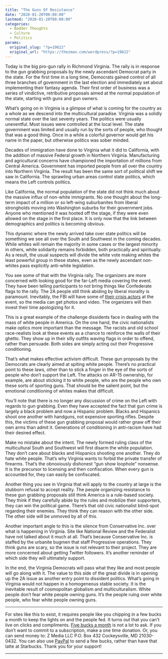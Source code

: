 ```yaml
---
title: "The Guns Of Resistance"
date: "2020-01-20T00:00:00"
lastmod: "2020-01-20T00:00:00"
categories:
  - Badder Thoughts
  - Culture
  - Politics
params:
  original_slug: "?p=19622"
  original_url: "https://thezman.com/wordpress/?p=19622"
---
```


Today is the big pro-gun rally in Richmond Virginia. The rally is in
response to the gun grabbing proposals by the newly ascendant Democrat
party in the state. For the first time in a long time, Democrats gained
control of all three branches of government in the last election and
immediately set about implementing their fantasy agenda. Their first
order of business was a series of vindictive, retributive proposals
aimed at the normal population of the state, starting with guns and gun
owners.

What’s going on in Virginia is a glimpse of what is coming for the
country as a whole as we descend into the multicultural paradise.
Virginia was a solidly normal state over the last seventy years. The
politics were usually uneventful. Most issues were controlled at the
local level. The state government was limited and usually run by the
sorts of people, who thought that was a good thing. Once in a while a
colorful governor would get his name in the paper, but otherwise
politics was sober minded.

Decades of immigration have done to Virginia what it did to California,
with the addition of massive Federal growth in Northern Virginia.
Manufacturing and agricultural concerns have championed the importation
of millions from Central America. Government has imported people from
all over the country into Northern Virginia. The result has been the
same sort of political shift we saw in California. The sprawling urban
areas control state politics, which means the Left controls politics.

Like California, the normal population of the state did not think much
about the massive influx of non-white immigrants. No one thought about
the long-term impact of a million or so left-wing suburbanites from
liberal strongholds moving into Washington suburbs for their government
jobs. Anyone who mentioned it was hooted off the stage, if they were
even allowed on the stage in the first place. It is only now that the
link between demographics and politics is becoming obvious.

This dynamic where the newly arrived take over state politics will be
something we see all over the South and Southwest in the coming decades.
While whites will remain the majority in some cases or the largest
minority in others, white solidarity remains forbidden, both practically
and spiritually. As a result, the usual suspects will divide the white
vote making whites the least powerful group in these states, even as the
newly ascendant non-whites pass explicitly anti-white legislation.

You see some of that with the Virginia rally. The organizers are more
concerned with looking good for the far-Left media covering the event.
They have been telling participants to not bring things like Confederate
flags to the rally. The 2A people still think abiding by liberal
morality is paramount. Inevitably, the FBI will have some of [their
crisis actors](https://twitter.com/ramzpaul/status/1218932051505819648)
at the event, so the media can get photos and video. The organizers will
then invest their time apologizing for it.

This is a great example of the challenge dissidents face in dealing with
the mass of white people in America. On the one hand, the civic
nationalists make optics more important than the message. The racists
and old school race-realists look at these events as a chance to
reinforce the walls of their ghetto. They show up in their silly outfits
waving flags in order to offend, rather than persuade. Both sides are
simply acting out their Progressive conditioning.

That’s what makes effective activism difficult. These gun proposals by
the Democrats are clearly aimed at spiting white people. There’s no
practical point to these laws, other than to stick a finger in the eye
of the sorts of people who don’t support the Left. The attacks on AR-15
ownership, for example, are about sticking it to white people, who are
the people who own these sorts of sporting guns. That should be the
salient point, but the emotional conditioning of whites makes that
difficult.

You’ll note that there is no longer any discussion of crime on the Left
with regards to gun grabbing. Even they have accepted the fact that gun
crime is largely a black problem and now a Hispanic problem. Blacks and
Hispanics shoot one another with handguns, not expensive sporting
rifles. Despite this, the victims of these gun grabbing proposal would
rather gnaw off their own arms than admit it. Generations of
conditioning in anti-racism have had their desired effect.

Make no mistake about the intent. The newly formed ruling class of the
multicultural South and Southwest will first disarm the white
population. They don’t care about blacks and Hispanics shooting one
another. They do hate white people. That’s why Virginia wants to forbid
the private transfer of firearms. That’s the obnoxiously dishonest “gun
show loophole” nonsense. It is the precursor to licensing and then
confiscation. When every gun is accounted for, they can easily be
confiscated.

Another thing you see in Virginia that will apply to the country at
large is the stubborn refusal to accept reality. The people organizing
resistance to these gun grabbing proposals still think America is a
rule-based society. They think if they carefully abide by the rules and
mobilize their supporters, they can win the political game. There’s that
old civic nationalist blind-spot regarding their enemies. They think
they can reason with the other side. The other side will be unmoved by
all of this.

Another important angle to this is the silence from Conservative Inc.
over what is happening in Virginia. Site like National Review and the
Federalist have not talked about it much at all. That’s because
Conservative Inc. is staffed by the urbanite bugmen that staff
Progressive operations. They think guns are scary, so the issue is not
relevant to their project. They are more concerned about getting Twitter
followers. It’s another reminder of which side they will ultimately
support.

In the end, the Virginia Democrats will pass what they like and most
people will go along with it. The value to this side of the great divide
is in opening up the 2A issue as another entry point to dissident
politics. What’s going in Virginia would not happen in a homogeneous
stable society. It is the inevitable result of cosmopolitan globalism
and multiculturalism. White people don’t fear white people owning guns.
It’s the people ruing over white people, who fear white people owning
guns.

------------------------------------------------------------------------

For sites like this to exist, it requires people like you chipping in a
few bucks a month to keep the lights on and the people fed. It turns out
that you can’t live on clicks and compliments.
<a href="https://www.subscribestar.com/the-z-blog"
rel="noopener noreferrer" target="_blank">Five bucks a month</a> is not
a lot to ask. If you don’t want to commit to a subscription, make a one
time donation. Or, you can send money to: Z Media LLC P.O. Box 432
Cockeysville, MD 21030-0432. You can also use <a
href="https://www.paypal.com/cgi-bin/webscr?cmd=_s-xclick&amp;hosted_button_id=UDAS2Q8JYA6CN&amp;source=url"
rel="noopener noreferrer" target="_blank">PayPal</a> to send a few
bucks, rather than have that latte at Starbucks. Thank you for your
support!

------------------------------------------------------------------------
